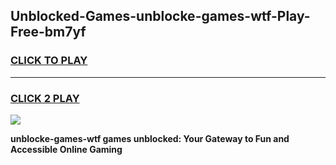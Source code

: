 
## Unblocked-Games-unblocke-games-wtf-Play-Free-bm7yf
<h3>
<a href="https://premium76.site?title=unblocke-games-wtf&ref=20A">CLICK TO PLAY</a></h3>
<hr>

<h3>
<a href="https://premium76.site?title=unblocke-games-wtf&ref=20A">CLICK 2 PLAY</a>
  
</h3>

<a href="https://premium76.site?title=unblocke-games-wtf&ref=20A"><img src="https://clearcache.store/games.png"></a>


**unblocke-games-wtf games unblocked: Your Gateway to Fun and Accessible Online Gaming**
